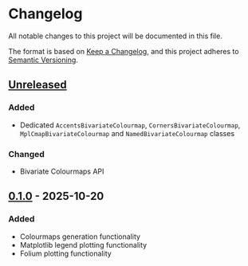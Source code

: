 # Changelog

All notable changes to this project will be documented in this file.

The format is based on [Keep a Changelog](https://keepachangelog.com/en/1.0.0/),
and this project adheres to [Semantic Versioning](https://semver.org/spec/v2.0.0.html).

## [Unreleased]

### Added

- Dedicated `AccentsBivariateColourmap`, `CornersBivariateColourmap`, `MplCmapBivariateColourmap` and `NamedBivariateColourmap` classes

### Changed

- Bivariate Colourmaps API

## [0.1.0] - 2025-10-20

### Added

- Colourmaps generation functionality
- Matplotlib legend plotting functionality
- Folium plotting functionality

[Unreleased]: https://github.com/RaczeQ/bivario/compare/0.1.0...HEAD

[0.1.0]: https://github.com/RaczeQ/bivario/releases/tag/0.1.0
